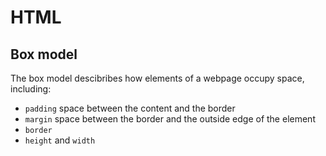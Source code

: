 # HTML
## Box model
The box model descibribes how elements of a webpage occupy space, including:
- `padding` space between the content and the border
- `margin` space between the border and the outside edge of the element
- `border`
- `height` and `width`

